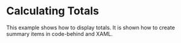 # Calculating Totals


<p>This example shows how to display totals. It is shown how to create summary items in code-behind and XAML.</p><br />


<br/>


